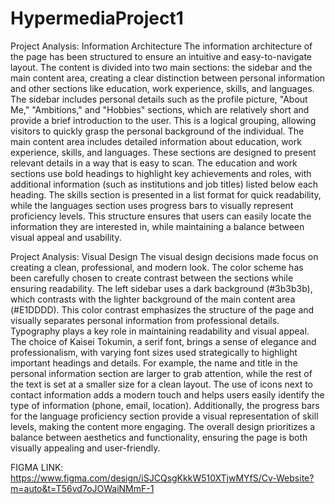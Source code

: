# HypermediaProject1
Project Analysis: Information Architecture
The information architecture of the page has been structured to ensure an intuitive and easy-to-navigate layout. The content is divided into two main sections: the sidebar and the main content area, creating a clear distinction between personal information and other sections like education, work experience, skills, and languages. The sidebar includes personal details such as the profile picture, "About Me," "Ambitions," and "Hobbies" sections, which are relatively short and provide a brief introduction to the user. This is a logical grouping, allowing visitors to quickly grasp the personal background of the individual.
The main content area includes detailed information about education, work experience, skills, and languages. These sections are designed to present relevant details in a way that is easy to scan. The education and work sections use bold headings to highlight key achievements and roles, with additional information (such as institutions and job titles) listed below each heading. The skills section is presented in a list format for quick readability, while the languages section uses progress bars to visually represent proficiency levels. This structure ensures that users can easily locate the information they are interested in, while maintaining a balance between visual appeal and usability.

Project Analysis: Visual Design
The visual design decisions made focus on creating a clean, professional, and modern look. The color scheme has been carefully chosen to create contrast between the sections while ensuring readability. The left sidebar uses a dark background (#3b3b3b), which contrasts with the lighter background of the main content area (#E1DDDD). This color contrast emphasizes the structure of the page and visually separates personal information from professional details.
Typography plays a key role in maintaining readability and visual appeal. The choice of Kaisei Tokumin, a serif font, brings a sense of elegance and professionalism, with varying font sizes used strategically to highlight important headings and details. For example, the name and title in the personal information section are larger to grab attention, while the rest of the text is set at a smaller size for a clean layout.
The use of icons next to contact information adds a modern touch and helps users easily identify the type of information (phone, email, location). Additionally, the progress bars for the language proficiency section provide a visual representation of skill levels, making the content more engaging. The overall design prioritizes a balance between aesthetics and functionality, ensuring the page is both visually appealing and user-friendly.

FIGMA LINK: https://www.figma.com/design/iSJCQsgKkkW510XTjwMYfS/Cv-Website?m=auto&t=T56vd7oJOWaiNMmF-1



